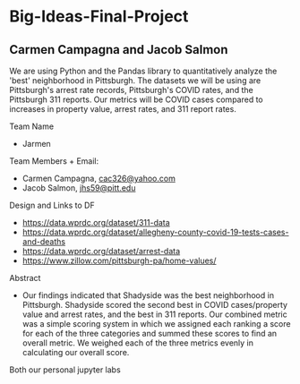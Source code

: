 # Big-Ideas-Final-Project
## Carmen Campagna and Jacob Salmon

We are using Python and the Pandas library to quantitatively analyze the 'best' neighborhood in Pittsburgh. The datasets we will be using are Pittsburgh's arrest rate records, Pittsburgh's COVID rates, and the Pittsburgh 311 reports. Our metrics will be COVID cases compared to increases in property value, arrest rates, and 311 report rates.


Team Name
- Jarmen

Team Members + Email: 
- Carmen Campagna, cac326@yahoo.com
- Jacob Salmon, jhs59@pitt.edu

Design and Links to DF
- https://data.wprdc.org/dataset/311-data
- https://data.wprdc.org/dataset/allegheny-county-covid-19-tests-cases-and-deaths
- https://data.wprdc.org/dataset/arrest-data
- https://www.zillow.com/pittsburgh-pa/home-values/

Abstract
- Our findings indicated that Shadyside was the best neighborhood in Pittsburgh. Shadyside scored the second best in COVID cases/property value and arrest rates, and the best in 311 reports. Our combined metric was a simple scoring system in which we assigned each ranking a score for each of the three categories and summed these scores to find an overall metric. We weighed each of the three metrics evenly in calculating our overall score.

Both our personal jupyter labs
